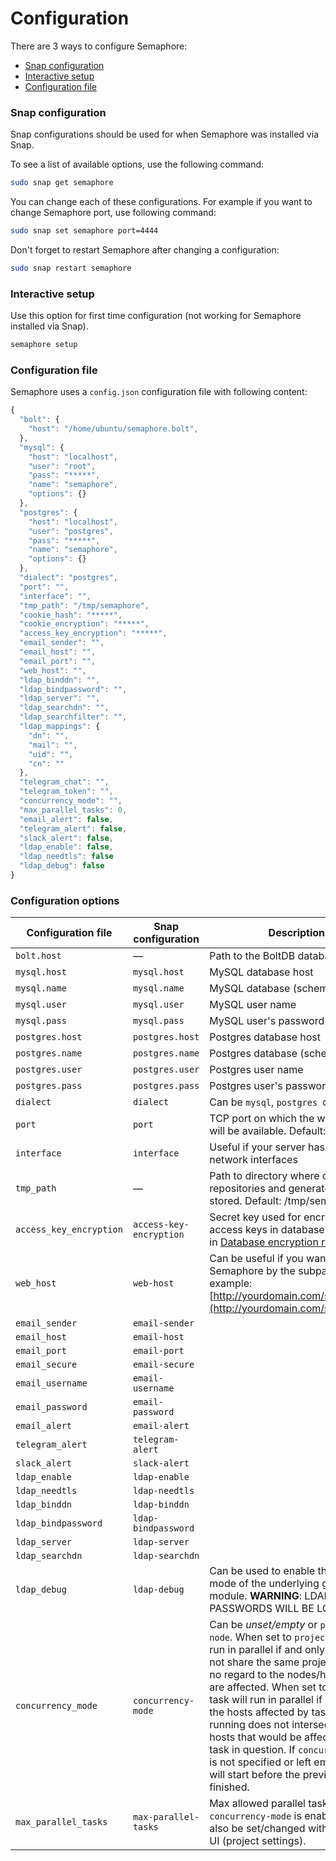 # Configuration

There are 3 ways to configure Semaphore:

* [Snap configuration](https://snapcraft.io/docs/configuration-in-snaps)
* [Interactive setup](configuration.md#snap-configuration)
* [Configuration file](configuration.md#configuration-file)

### Snap configuration

Snap configurations should be used for when Semaphore was installed via Snap.

To see a list of available options, use the following command:

```bash
sudo snap get semaphore
```

You can change each of these configurations. For example if you want to change Semaphore port, use following command:

```bash
sudo snap set semaphore port=4444
```

Don't forget to restart Semaphore after changing a configuration:

```bash
sudo snap restart semaphore
```

### Interactive setup

Use this option for first time configuration (not working for Semaphore installed via Snap).

```bash
semaphore setup
```

### Configuration file

Semaphore uses a `config.json` configuration file with following content:

```javascript
{
  "bolt": {
    "host": "/home/ubuntu/semaphore.bolt",
  },
  "mysql": {
    "host": "localhost",
    "user": "root",
    "pass": "*****",
    "name": "semaphore",
    "options": {}
  },
  "postgres": {
    "host": "localhost",
    "user": "postgres",
    "pass": "*****",
    "name": "semaphore",
    "options": {}
  },
  "dialect": "postgres",
  "port": "",
  "interface": "",
  "tmp_path": "/tmp/semaphore",
  "cookie_hash": "*****",
  "cookie_encryption": "*****",
  "access_key_encryption": "*****",
  "email_sender": "",
  "email_host": "",
  "email_port": "",
  "web_host": "",
  "ldap_binddn": "",
  "ldap_bindpassword": "",
  "ldap_server": "",
  "ldap_searchdn": "",
  "ldap_searchfilter": "",
  "ldap_mappings": {
    "dn": "",
    "mail": "",
    "uid": "",
    "cn": ""
  },
  "telegram_chat": "",
  "telegram_token": "",
  "concurrency_mode": "",
  "max_parallel_tasks": 0,
  "email_alert": false,
  "telegram_alert": false,
  "slack_alert": false,
  "ldap_enable": false,
  "ldap_needtls": false
  "ldap_debug": false
}
```

### Configuration options

| Configuration file      | Snap configuration      | Description                                                                                                                                                                                                                                                                                                                                                                                                                                                                                                   |
|-------------------------|-------------------------|---------------------------------------------------------------------------------------------------------------------------------------------------------------------------------------------------------------------------------------------------------------------------------------------------------------------------------------------------------------------------------------------------------------------------------------------------------------------------------------------------------------|
| `bolt.host`             | —                       | Path to the BoltDB database file                                                                                                                                                                                                                                                                                                                                                                                                                                                                              |
| `mysql.host`            | `mysql.host`            | MySQL database host                                                                                                                                                                                                                                                                                                                                                                                                                                                                                           |
| `mysql.name`            | `mysql.name`            | MySQL database (schema) name                                                                                                                                                                                                                                                                                                                                                                                                                                                                                  |
| `mysql.user`            | `mysql.user`            | MySQL user name                                                                                                                                                                                                                                                                                                                                                                                                                                                                                               |
| `mysql.pass`            | `mysql.pass`            | MySQL user's password                                                                                                                                                                                                                                                                                                                                                                                                                                                                                         |
| `postgres.host`         | `postgres.host`         | Postgres database host                                                                                                                                                                                                                                                                                                                                                                                                                                                                                        |
| `postgres.name`         | `postgres.name`         | Postgres database (schema) name                                                                                                                                                                                                                                                                                                                                                                                                                                                                               |
| `postgres.user`         | `postgres.user`         | Postgres user name                                                                                                                                                                                                                                                                                                                                                                                                                                                                                            |
| `postgres.pass`         | `postgres.pass`         | Postgres user's password                                                                                                                                                                                                                                                                                                                                                                                                                                                                                      |
| `dialect`               | `dialect`               | Can be `mysql`, `postgres `or `bolt`                                                                                                                                                                                                                                                                                                                                                                                                                                                                          |
| `port`                  | `port`                  | TCP port on which the web interface will be available. Default: 3000                                                                                                                                                                                                                                                                                                                                                                                                                                          |
| `interface`             | `interface`             | Useful if your server has multiple network interfaces                                                                                                                                                                                                                                                                                                                                                                                                                                                         |
| `tmp_path`              | —                       | Path to directory where cloned repositories and generated files are stored. Default: /tmp/semaphore                                                                                                                                                                                                                                                                                                                                                                                                           |
| `access_key_encryption` | `access-key-encryption` | Secret key used for encrypting access keys in database. Read more in [Database encryption reference](https://docs.ansible-semaphore.com/administration-guide/security#database-encryption).                                                                                                                                                                                                                                                                                                                   |
| `web_host`              | `web-host`              | Can be useful if you want to use Semaphore by the subpath, for example: [http://yourdomain.com/semaphore](http://yourdomain.com/semaphore).                                                                                                                                                                                                                                                                                                                                                                   |
| `email_sender`          | `email-sender`          |                                                                                                                                                                                                                                                                                                                                                                                                                                                                                                               |
| `email_host`            | `email-host`            |                                                                                                                                                                                                                                                                                                                                                                                                                                                                                                               |
| `email_port`            | `email-port`            |                                                                                                                                                                                                                                                                                                                                                                                                                                                                                                               |
| `email_secure`          | `email-secure`          |                                                                                                                                                                                                                                                                                                                                                                                                                                                                                                               |
| `email_username`        | `email-username`        |                                                                                                                                                                                                                                                                                                                                                                                                                                                                                                               |
| `email_password`        | `email-password`        |                                                                                                                                                                                                                                                                                                                                                                                                                                                                                                               |
| `email_alert`           | `email-alert`           |                                                                                                                                                                                                                                                                                                                                                                                                                                                                                                               |
| `telegram_alert`        | `telegram-alert`        |                                                                                                                                                                                                                                                                                                                                                                                                                                                                                                               |
| `slack_alert`           | `slack-alert`           |                                                                                                                                                                                                                                                                                                                                                                                                                                                                                                               |
| `ldap_enable`           | `ldap-enable`           |                                                                                                                                                                                                                                                                                                                                                                                                                                                                                                               |
| `ldap_needtls`          | `ldap-needtls`          |                                                                                                                                                                                                                                                                                                                                                                                                                                                                                                               |
| `ldap_binddn`           | `ldap-binddn`           |                                                                                                                                                                                                                                                                                                                                                                                                                                                                                                               |
| `ldap_bindpassword`     | `ldap-bindpassword`     |                                                                                                                                                                                                                                                                                                                                                                                                                                                                                                               |
| `ldap_server`           | `ldap-server`           |                                                                                                                                                                                                                                                                                                                                                                                                                                                                                                               |
| `ldap_searchdn`         | `ldap-searchdn`         |                                                                                                                                                                                                                                                                                                                                                                                                                                                                                                               |
| `ldap_debug`            | `ldap-debug`            | Can be used to enable the debug mode of the underlying [go-ldap](https://github.com/go-ldap/ldap/blob/master/debug.go) module. **WARNING**: LDAP PASSWORDS WILL BE LOGGED!                                                                                                                                                                                                                                                                                                                                    |
| `concurrency_mode`      | `concurrency-mode`      | Can be *unset/empty* or `project` or `node`. When set to `project`, tasks will run in parallel if and only if they do not share the same project id, with no regard to the nodes/hosts that are affected. When set to `node`, a task will run in parallel if and only if the hosts affected by tasks already running does not intersect with the hosts that would be affected by the task in question. If `concurrency_mode` is not specified or left empty, no task will start before the previous one has finished. |
| `max_parallel_tasks`    | `max-parallel-tasks`    | Max allowed parallel tasks if `concurrency-mode` is enabled. Can also be set/changed within the Web UI (project settings).                                                                                                                                                                                                                                                                                                                                                                                    |
